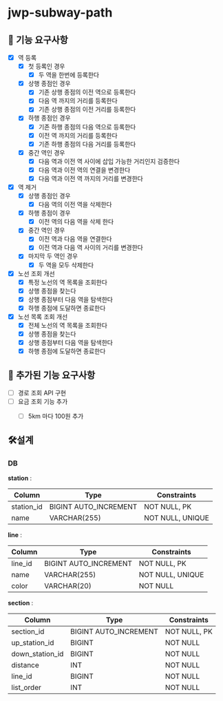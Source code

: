 # jwp-subway-path

## 🎯 기능 요구사항

- [X]  역 등록
    - [X]  첫 등록인 경우
        - [X]  두 역을 한번에 등록한다
    - [X]  상행 종점인 경우
        - [X]  기존 상행 종점의 이전 역으로 등록한다
        - [X]  다음 역 까지의 거리를 등록한다
        - [X]  기존 상행 종점의 이전 거리를 등록한다
    - [X]  하행 종점인 경우
        - [X]  기존 하행 종점의 다음 역으로 등록한다
        - [X]  이전 역 까지의 거리를 등록한다
        - [X]  기존 하행 종점의 다음 거리를 등록한다
    - [X]  중간 역인 경우
        - [X]  다음 역과 이전 역 사이에 삽입 가능한 거리인지 검증한다
        - [X]  다음 역과 이전 역의 연결을 변경한다
        - [X]  다음 역과 이전 역 까지의 거리를 변경한다
- [X]  역 제거
    - [X]  상행 종점인 경우
        - [X]  다음 역의 이전 역을 삭제한다
    - [X]  하행 종점이 경우
        - [X]  이전 역의 다음 역을 삭제 한다
    - [X]  중간 역인 경우
        - [X]  이전 역과 다음 역을 연결한다
        - [X]  이전 역과 다음 역 사이의 거리를 변경한다
    - [X]  마지막 두 역인 경우
        - [X]  두 역을 모두 삭제한다
- [X]  노선 조회 개선
    - [X]  특정 노선의 역 목록을 조회한다
    - [X]  상행 종점을 찾는다
    - [X]  상행 종점부터 다음 역을 탐색한다
    - [X]  하행 종점에 도달하면 종료한다
- [X]  노선 목록 조회 개선
    - [X]  전체 노선의 역 목록을 조회한다
    - [X]  상행 종점을 찾는다
    - [X]  상행 종점부터 다음 역을 탐색한다
    - [X]  하행 종점에 도달하면 종료한다

## 🎯 추가된 기능 요구사항

- [ ] 경로 조회 API 구현
- [ ] 요금 조회 기능 추가
  - [ ] 5km 마다 100원 추가


## 🛠️설계

### DB

**station** :

| Column        | Type                  | Constraints      |
| ------------- | --------------------- |------------------|
| station_id    | BIGINT AUTO_INCREMENT | NOT NULL, PK     |
| name          | VARCHAR(255)          | NOT NULL, UNIQUE |

**line** :

| Column        | Type                  | Constraints      |
| ------------- | --------------------- |------------------|
| line_id       | BIGINT AUTO_INCREMENT | NOT NULL, PK     |
| name          | VARCHAR(255)          | NOT NULL, UNIQUE |
| color         | VARCHAR(20)           | NOT NULL         |

**section** :

| Column         | Type                  | Constraints  |
| -------------- | --------------------- |--------------|
| section_id     | BIGINT AUTO_INCREMENT | NOT NULL, PK |
| up_station_id  | BIGINT                | NOT NULL     |
| down_station_id| BIGINT                | NOT NULL     |
| distance       | INT                   | NOT NULL     |
| line_id        | BIGINT                | NOT NULL     |
| list_order     | INT                   | NOT NULL     |
